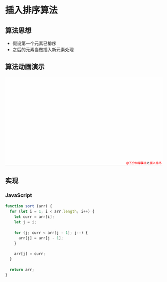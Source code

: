 # 插入排序算法

## 算法思想

* 假设第一个元素已排序
* 之后的元素当做插入新元素处理

## 算法动画演示

![](/assets/插入排序.gif)

## 实现

### JavaScript

```js
function sort (arr) {
  for (let i = 1; i < arr.length; i++) {
    let curr = arr[i];
    let j = i;

    for (j; curr < arr[j - 1]; j--) {
      arr[j] = arr[j - 1];
    }

    arr[j] = curr;
  }

  return arr;
}
```



